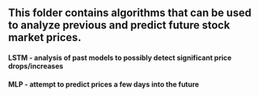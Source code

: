 ## This folder contains algorithms that can be used to analyze previous and predict future stock market prices.
#### LSTM - analysis of past models to possibly detect significant price drops/increases
#### MLP - attempt to predict prices a few days into the future
